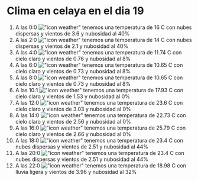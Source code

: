 # Clima en celaya en el dia 19

1. A las 0:0 !["icon weather"](http://openweathermap.org/img/w/03n.png) tenemos una temperatura de 16 C con nubes dispersas y  vientos de 3.6 y nubosidad al 40%
1. A las 2:0 !["icon weather"](http://openweathermap.org/img/w/03n.png) tenemos una temperatura de 14 C con nubes dispersas y  vientos de 2.1 y nubosidad al 40%
1. A las 4:0 !["icon weather"](http://openweathermap.org/img/w/02n.png) tenemos una temperatura de 11.74 C con cielo claro y  vientos de 0.76 y nubosidad al 8%
1. A las 6:0 !["icon weather"](http://openweathermap.org/img/w/02n.png) tenemos una temperatura de 10.65 C con cielo claro y  vientos de 0.73 y nubosidad al 8%
1. A las 8:0 !["icon weather"](http://openweathermap.org/img/w/02d.png) tenemos una temperatura de 10.65 C con cielo claro y  vientos de 0.73 y nubosidad al 8%
1. A las 10:1 !["icon weather"](http://openweathermap.org/img/w/01d.png) tenemos una temperatura de 17.93 C con cielo claro y  vientos de 1.53 y nubosidad al 0%
1. A las 12:0 !["icon weather"](http://openweathermap.org/img/w/01d.png) tenemos una temperatura de 23.6 C con cielo claro y  vientos de 3.03 y nubosidad al 0%
1. A las 14:0 !["icon weather"](http://openweathermap.org/img/w/01d.png) tenemos una temperatura de 22.73 C con cielo claro y  vientos de 2.56 y nubosidad al 0%
1. A las 16:0 !["icon weather"](http://openweathermap.org/img/w/01d.png) tenemos una temperatura de 25.79 C con cielo claro y  vientos de 2.66 y nubosidad al 0%
1. A las 18:0 !["icon weather"](http://openweathermap.org/img/w/03d.png) tenemos una temperatura de 23.4 C con nubes dispersas y  vientos de 2.51 y nubosidad al 44%
1. A las 20:0 !["icon weather"](http://openweathermap.org/img/w/03n.png) tenemos una temperatura de 23.4 C con nubes dispersas y  vientos de 2.51 y nubosidad al 44%
1. A las 22:0 !["icon weather"](http://openweathermap.org/img/w/10n.png) tenemos una temperatura de 18.98 C con lluvia ligera y  vientos de 3.96 y nubosidad al 32%
